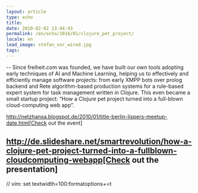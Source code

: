 ```yaml
---
layout: article
type: echo
title:
date: 2010-02-02 13:44:43
permalink: /en/echo/2016/01/clojure_pet_project/
locale: en
lead_image: stefan_vor_wired.jpg
tags:
---
```



--
Since freiheit.com was founded, we have built our own tools adopting early techniques of AI and Machine Learning, helping us to effectively and efficiently manage software projects: from early XMPP bots over prolog backend and Rete algorithm-based production systems for a rule-based expert system for task management written in Clojure. This even became a small startup project: “How a Clojure pet project turned into a full-blown cloud-computing web app”.

http://netzhansa.blogspot.de/2010/01/title-berlin-lispers-meetup-date.html[Check out the event]

http://de.slideshare.net/smartrevolution/how-a-clojure-pet-project-turned-into-a-fullblown-cloudcomputing-webapp[Check out the presentation]
--

// vim: set textwidth=100:formatoptions+=t
